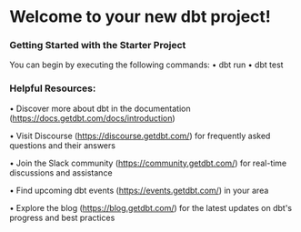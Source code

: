 # Welcome to your new dbt project!

### Getting Started with the Starter Project

You can begin by executing the following commands:
• dbt run
• dbt test

### Helpful Resources:

• Discover more about dbt in the documentation (https://docs.getdbt.com/docs/introduction)

• Visit Discourse (https://discourse.getdbt.com/) for frequently asked questions and their answers

• Join the Slack community (https://community.getdbt.com/) for real-time discussions and assistance

• Find upcoming dbt events (https://events.getdbt.com/) in your area

• Explore the blog (https://blog.getdbt.com/) for the latest updates on dbt's progress and best practices
